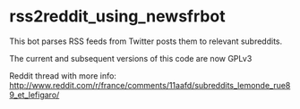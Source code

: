 rss2reddit_using_newsfrbot
=========

This bot parses RSS feeds from Twitter posts them to relevant subreddits.

The current and subsequent versions of this code are now GPLv3

Reddit thread with more info: http://www.reddit.com/r/france/comments/11aafd/subreddits_lemonde_rue89_et_lefigaro/

